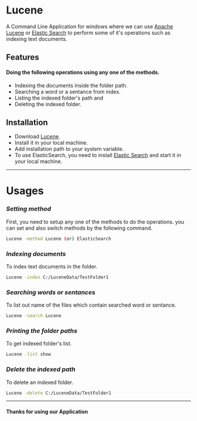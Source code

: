 # Lucene

A Command Line Application for windows where we can use [Apache Lucene](https://lucene.apache.org/) or [Elastic Search](https://www.elastic.co/)
to perform some of it's operations such as indexing text documents. 

## Features

#### Doing the following operations using any one of the methods. 
- Indexing the documents inside the folder path.
- Searching a word or a sentance from index.
- Listing the indexed folder's path and
- Deleting the indexed folder.

## Installation

- Download [Lucene](https://drive.google.com/file/d/1OYT2zk_PZBFCUMpTiTB8aynpxrps14Pr/view?usp=sharing).
- Install it in your local machine.
- Add installation path to your system variable.
- To use ElasticSearch, you need to install [Elastic Search](https://www.elastic.co/downloads/elasticsearch) and start it in your local machine. 
---
# Usages

### *Setting method*
First, you need to setup any one of the methods to do the operations. you can set and also switch methods by the following command. 

```sh
Lucene -method Lucene (or) ElasticSearch
```


### *Indexing documents*
To index text documents in the folder.

```sh
Lucene -index C:/LuceneData/TestFolder1 
```


### *Searching words or sentances*
To list out name of the files which contain searched word or sentance.

```sh
Lucene -search Lucene 
```


### *Printing the folder paths*
To get indexed folder's list.

```sh
Lucene -list show 
```
### *Delete the indexed path*
To delete an indexed folder.

```sh
Lucene -delete C:/LuceneData/TestFolder1
```
---
#### **Thanks for using our Application**
